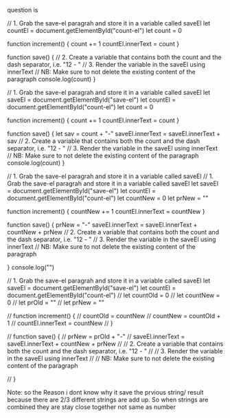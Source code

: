 question is 

// 1. Grab the save-el paragrah and store it in a variable called saveEl
let countEl = document.getElementById("count-el")
let count = 0

function increment() {
    count += 1
    countEl.innerText = count
}

function save() {
    // 2. Create a variable that contains both the count and the dash separator, i.e. "12 - "
    // 3. Render the variable in the saveEl using innerText
    // NB: Make sure to not delete the existing content of the paragraph
    console.log(count)
}


<!-- solution 1 -->

// 1. Grab the save-el paragrah and store it in a variable called saveEl
let saveEl = document.getElementById("save-el")
let countEl = document.getElementById("count-el")
let count = 0

function increment() {
    count += 1
    countEl.innerText = count
}

function save() {
    let sav = count + "-"
    saveEl.innerText = saveEl.innerText + sav 
    // 2. Create a variable that contains both the count and the dash separator, i.e. "12 - "
    // 3. Render the variable in the saveEl using innerText
    // NB: Make sure to not delete the existing content of the paragraph
    console.log(count)
}

<!-- solution 2 -->

// 1. Grab the save-el paragrah and store it in a variable called saveEl
// 1. Grab the save-el paragrah and store it in a variable called saveEl
let saveEl = document.getElementById("save-el")
let countEl = document.getElementById("count-el")
let countNew = 0
let prNew = ""

function increment() {
    countNew += 1
    countEl.innerText = countNew
}

function save() {
    prNew = "-"
    saveEl.innerText = saveEl.innerText + countNew + prNew
    // 2. Create a variable that contains both the count and the dash separator, i.e. "12 - "
    // 3. Render the variable in the saveEl using innerText
    // NB: Make sure to not delete the existing content of the paragraph
  
}
console.log("")


<!-- solution 3 -->

// 1. Grab the save-el paragrah and store it in a variable called saveEl
let saveEl = document.getElementById("save-el")
let countEl = document.getElementById("count-el")
// let countOld = 0
// let countNew = 0
// let prOld = ""
// let prNew = ""

// function increment() {
//     countOld = countNew
//     countNew = countOld + 1
//     countEl.innerText = countNew
// }

// function save() {
//     prNew = prOld + "-"
//     saveEl.innerText = saveEl.innerText + countNew + prNew
//     // 2. Create a variable that contains both the count and the dash separator, i.e. "12 - "
//     // 3. Render the variable in the saveEl using innerText
//     // NB: Make sure to not delete the existing content of the paragraph
  
// }


Note: so the Reason i dont know why it save the prvious string/ result because there are 2/3 different strings are add up. So when strings are combined they are stay close together not same as number
